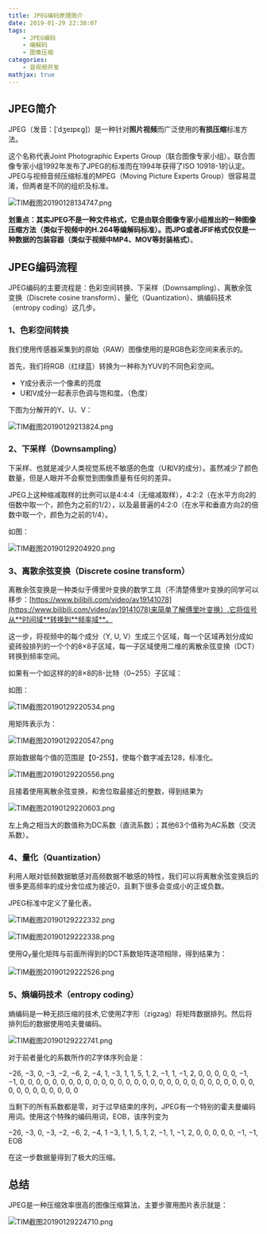 ```yaml
---
title: JPEG编码原理简介
date: 2019-01-29 22:30:07
tags:
    - JPEG编码
    - 编解码
    - 图像压缩
categories:
    - 音视频开发
mathjax: true
---
```


## JPEG简介

JPEG（发音：[ˈdʒeɪpɛg]）是一种针对**照片视频**而广泛使用的**有损压缩**标准方法。

这个名称代表Joint Photographic Experts Group（联合图像专家小组）。联合图像专家小组1992年发布了JPEG的标准而在1994年获得了ISO 10918-1的认定。JPEG与视频音频压缩标准的MPEG（Moving Picture Experts Group）很容易混淆，但两者是不同的组织及标准。

![TIM截图20190128134747.png](https://i.loli.net/2019/01/29/5c504733abe62.png)

**划重点：其实JPEG不是一种文件格式，它是由联合图像专家小组推出的一种图像压缩方法（类似于视频中的H.264等编解码标准）。而JPG或者JFIF格式仅仅是一种数据的包装容器（类似于视频中MP4、MOV等封装格式）**。

## JPEG编码流程

JPEG编码的主要流程是：色彩空间转换、下采样（Downsampling）、离散余弦变换（Discrete cosine transform）、量化（Quantization）、熵编码技术（entropy coding）这几步。

### 1、色彩空间转换

我们使用传感器采集到的原始（RAW）图像使用的是RGB色彩空间来表示的。

首先，我们将RGB（红绿蓝）转换为一种称为YUV的不同色彩空间。

- Y成分表示一个像素的亮度
- U和V成分一起表示色调与饱和度。（色度）

下图为分解开的Y、U、V：

![TIM截图20190129213824.png](https://i.loli.net/2019/01/29/5c5058830d150.png)

### 2、下采样（Downsampling）

下采样、也就是减少人类视觉系统不敏感的色度（U和V的成分）。虽然减少了颜色数量，但是人眼并不会察觉到图像质量有任何的差异。

JPEG上这种缩减取样的比例可以是4:4:4（无缩减取样），4:2:2（在水平方向2的倍数中取一个，颜色为之前的1/2），以及最普遍的4:2:0（在水平和垂直方向2的倍数中取一个，颜色为之前的1/4）。

如图：

![TIM截图20190129204920.png](https://i.loli.net/2019/01/29/5c504bde5913a.png)

### 3、离散余弦变换（Discrete cosine transform）

离散余弦变换是一种类似于傅里叶变换的数学工具（不清楚傅里叶变换的同学可以移步：[https://www.bilibili.com/video/av19141078](https://www.bilibili.com/video/av19141078)来简单了解傅里叶变换）.它将信号从**时间域**转换到**频率域**。

这一步，将视频中的每个成分（Y, U, V）生成三个区域，每一个区域再划分成如瓷砖般排列的一个个的8×8子区域，每一子区域使用二维的离散余弦变换（DCT）转换到频率空间。

如果有一个如这样的的8×8的8-比特（0~255）子区域：

如图：

![TIM截图20190129220534.png](https://i.loli.net/2019/01/29/5c505e1535e00.png)

用矩阵表示为：

![TIM截图20190129220547.png](https://i.loli.net/2019/01/29/5c505e159ba10.png)

原始数据每个值的范围是【0-255】，使每个数字减去128，标准化。

![TIM截图20190129220556.png](https://i.loli.net/2019/01/29/5c505e1599aef.png)

且接着使用离散余弦变换，和舍位取最接近的整数，得到结果为

![TIM截图20190129220603.png](https://i.loli.net/2019/01/29/5c505e157d722.png)

左上角之相当大的数值称为DC系数（直流系数）；其他63个值称为AC系数（交流系数）。

### 4、量化（Quantization）

利用人眼对低频数据敏感对高频数据不敏感的特性，我们可以将离散余弦变换后的很多更高频率的成分舍位成为接近0，且剩下很多会变成小的正或负数。

JPEG标准中定义了量化表。

![TIM截图20190129222332.png](https://i.loli.net/2019/01/29/5c50620977226.png)

![TIM截图20190129222338.png](https://i.loli.net/2019/01/29/5c50620975183.png)

使用$Q_Y$量化矩阵与前面所得到的DCT系数矩阵逐项相除，得到结果为：

![TIM截图20190129222526.png](https://i.loli.net/2019/01/29/5c5062872734a.png)

### 5、熵编码技术（entropy coding）

熵编码是一种无损压缩的技术,它使用Z字形（zigzag）将矩阵数据排列。然后将排列后的数据使用哈夫曼编码。

![TIM截图20190129222741.png](https://i.loli.net/2019/01/29/5c5062ecd0312.png)

对于前者量化的系数所作的Z字体序列会是：

−26,
−3, 0,
−3, −2, −6,
2, −4, 1, −3,
1, 1, 5, 1, 2,
−1, 1, −1, 2, 0, 0,
0, 0, 0, −1, −1, 0, 0,
0, 0, 0, 0, 0, 0, 0, 0,
0, 0, 0, 0, 0, 0, 0,
0, 0, 0, 0, 0, 0,
0, 0, 0, 0, 0,
0, 0, 0, 0,
0, 0, 0,
0, 0,
0

当剩下的所有系数都是零，对于过早结束的序列，JPEG有一个特别的霍夫曼编码用词。使用这个特殊的编码用词，EOB，该序列变为

−26,
−3, 0,
−3, −2, −6,
2, −4, 1 −3,
1, 1, 5, 1, 2,
−1, 1, −1, 2, 0, 0,
0, 0, 0, −1, −1, EOB

在这一步数据量得到了极大的压缩。

## 总结

JPEG是一种压缩效率很高的图像压缩算法，主要步骤用图片表示就是：

![TIM截图20190129224710.png](https://i.loli.net/2019/01/29/5c5067af2a153.png)

